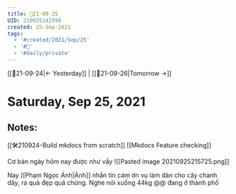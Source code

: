 ```yaml
---
title: 📝21-09-25
UID: 210925142956
created: 25-Sep-2021
tags:
  - '#created/2021/Sep/25'
  - '#📅'
  - '#daily/private'
---
```

[[📝21-09-24|<- Yesterday]] | [[📝21-09-26|Tomorrow ->]]
# Saturday, Sep 25, 2021

## Notes:

[[🛠️210924-Build mkdocs from scratch]]
[[Mkdocs Feature checking]]

Cơ bản ngày hôm nay được như vầy
![[Pasted image 20210925215725.png]]

Nay [[Phạm Ngọc Ánh|Ánh]] nhắn tin cám ơn vụ làm dàn cho cây chanh dây, ra quả đẹp quá chừng. Nghe nói xuống 44kg @@ đang ở thành phố